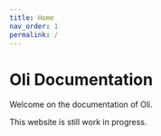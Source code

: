 ```yaml
---
title: Home
nav_order: 1
permalink: /
---
```


# Oli Documentation

Welcome on the documentation of Oli.

This website is still work in progress.
